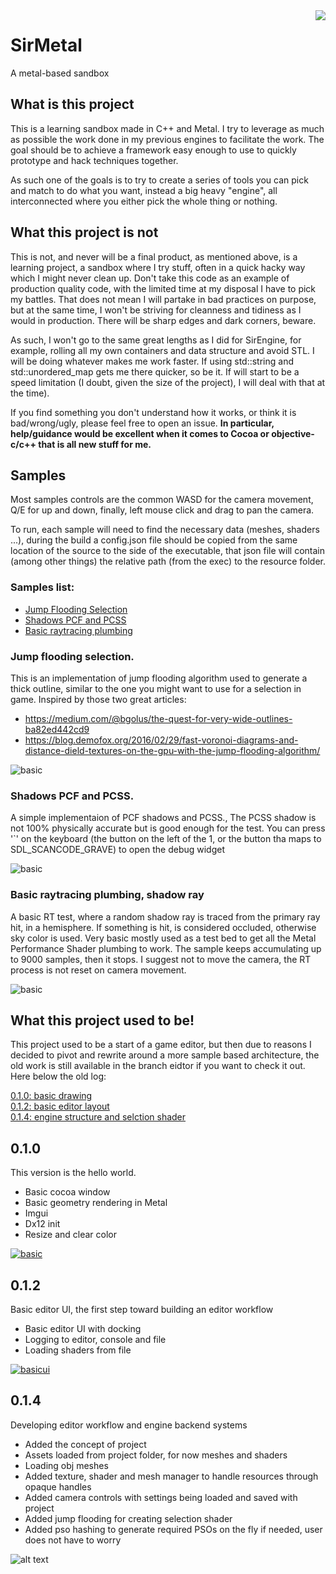 <img style="float: right;" src="docs/images/logo.png">

# SirMetal
A metal-based sandbox 

## What is this project
This is a learning sandbox made in C++ and Metal. I try to leverage as much 
as possible the work done in my previous engines to facilitate the work.
The goal should be to achieve a framework easy enough to use to quickly prototype 
and hack techniques together. 

As such one of the goals is to try to create a series of tools you can pick and 
match to do what you want, instead a big heavy "engine", all interconnected where you either 
pick the whole thing or nothing. 

## What this project is not
This is not, and never will be a final product, as mentioned above, is a learning project, 
a sandbox where I try stuff, often in a quick hacky way which I might never clean up. 
Don't take this code as an example of production quality code, 
with the limited time at my disposal I have to pick my battles. 
That does not mean I will partake in bad practices on purpose, 
but at the same time, I won't be striving for cleanness and tidiness as 
I would in production. There will be sharp edges and dark corners, beware.

As such, I won't go to the same great lengths as I did for SirEngine, for example, 
rolling all my own containers and data structure and avoid STL. 
I will be doing whatever makes me work faster. 
If using std::string and std::unordered_map gets me there quicker, so be it. 
If will start to be a speed limitation (I doubt, given the size of the project), 
I will deal with that at the time).

If you find something you don't understand how it works, or think it is bad/wrong/ugly, please feel free to open an issue.
**In particular, help/guidance would be excellent when it comes to Cocoa or objective-c/c++ that is all new stuff for me.**

## Samples
Most samples controls are the common WASD for the camera movement, Q/E for up and down,
finally, left mouse click and drag to pan the camera.

To run, each sample will need to find the necessary data (meshes, shaders ...),
during the build a config.json file should be copied from the same location of the source
to the side of the executable, that json file will contain (among other things) the relative path (from the exec)
to the resource folder.

### Samples list:
- [Jump Flooding Selection](#jump)  
- [Shadows PCF and PCSS](#shadow)
- [Basic raytracing plumbing](#basicrt)

### Jump flooding selection. <a name="jump"/>
This is an implementation of jump flooding algorithm used to generate a thick outline, 
similar to the one you might want to use for a selection in game. 
Inspired by those two great articles:
- https://medium.com/@bgolus/the-quest-for-very-wide-outlines-ba82ed442cd9
- https://blog.demofox.org/2016/02/29/fast-voronoi-diagrams-and-distance-dield-textures-on-the-gpu-with-the-jump-flooding-algorithm/

![basic](./docs/images/samples01.png "flood")

### Shadows PCF and PCSS. <a name="shadow"/>
A simple implementaion of PCF shadows and PCSS.,
The PCSS shadow is not 100% physically accurate but is good enough for 
the test.
You can press '`' on the keyboard (the button on the left of the 1, or the button tha maps to SDL_SCANCODE_GRAVE) 
to open the debug widget

![basic](./docs/images/samples02.png "flood")

### Basic raytracing plumbing, shadow ray <a name="basicrt">
A basic RT test, where a random shadow ray is traced from the primary ray hit, in a hemisphere.
If something is hit, is considered occluded, otherwise sky color is used. Very basic mostly 
used as a test bed to get all the Metal Performance Shader plumbing to work.
The sample keeps accumulating up to 9000 samples, then it stops. I suggest not to move the 
camera, the RT process is not reset on camera movement.

![basic](./docs/images/samples03.png "basicrt")

## What this project used to be!
This project used to be a start of a game editor, but then due to reasons I decided
to pivot and rewrite around a more sample based architecture, the old work is still available
in the branch eidtor if you want to check it out. Here below the old log:

[0.1.0: basic drawing](#v010)  
[0.1.2: basic editor layout](#v012)  
[0.1.4: engine structure and selction shader](#v014)

## 0.1.0 <a name="v010"/>
This version is the hello world.
* Basic cocoa window
* Basic geometry rendering in Metal 
* Imgui
* Dx12 init
* Resize and clear color

[![basic](./docs/images/SirMetal01.png "basic")](https://www.youtube.com/watch?v=3p58WVu8q5QERE)


## 0.1.2 <a name="v012"/>
Basic editor UI, the first step toward building an editor workflow
* Basic editor UI with docking
* Logging to editor, console and file 
* Loading shaders from file

[![basicui](./docs/images/SirMetal02.png "basic")](https://www.youtube.com/watch?v=p89QT_giSf0)

## 0.1.4 <a name="v014"/>
Developing editor workflow and engine backend systems
* Added the concept of project
* Assets loaded from project folder, for now meshes and shaders
* Loading obj meshes
* Added texture, shader and mesh manager to handle resources through opaque handles
* Added camera controls with settings being loaded and saved with project
* Added jump flooding for creating selection shader
* Added pso hashing to generate required PSOs on the fly if needed, user does not have to worry

![alt text](./docs/images/SirMetal03.png "meshes")
